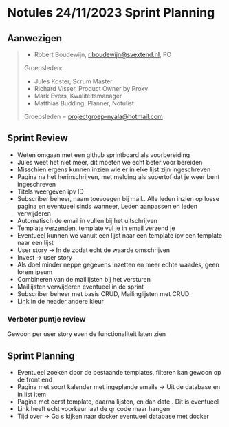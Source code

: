 # Notules 24/11/2023 Sprint Planning

## Aanwezigen

> - Robert Boudewijn, r.boudewijn@svextend.nl, PO
>
> Groepsleden:
>
> - Jules Koster, Scrum Master
> - Richard Visser, Product Owner by Proxy
> - Mark Evers, Kwaliteitsmanager
> - Matthias Budding, Planner, Notulist
>
> Groepsleden = projectgroep-nyala@hotmail.com

## Sprint Review

- Weten omgaan met een github sprintboard als voorbereiding
- Jules weet het niet meer, dit moeten we echt beter voor bereiden
- Misschien ergens kunnen inzien wie er in elke lijst zijn ingeschreven
- Pagina na het herinschrijven, met melding als supertof dat je weer bent ingeschreven
- Titels weergeven ipv ID
- Subscriber beheer, naam toevoegen bij mail.. Alle leden inzien op losse pagina en eventueel sinds wanneer, Leden aanpassen en leden verwijderen
- Automatisch de email in vullen bij het uitschrijven
- Template verzenden, template vul je in email verzend je
- Eventueel kunnen we vanuit een lijst naar een template ipv een template naar een lijst
- User story -> In de zodat echt de waarde omschrijven
- Invest -> user story
- Als doel minder neppe gegevens inzetten en meer echte waades, geen lorem ipsum
- Combineren van de maillijsten bij het versturen
- Maillijsten verwijderen eventueel in de sprint
- Subscriber beheer met basis CRUD, Mailinglijsten met CRUD
- Link in de header andere kleur

### Verbeter puntje review

Gewoon per user story even de functionaliteit laten zien

## Sprint Planning

- Eventueel zoeken door de bestaande templates, filteren kan gewoon op de front end
- Pagina met soort kalender met ingeplande emails -> Uit de database en in list item
- Pagina met eerst template, daarna lijsten, en dan date.. Dit is eventueel
- Link heeft echt voorkeur laat de qr code maar hangen
- Tijd over -> Ga s kijken naar docker eventueel database met docker
